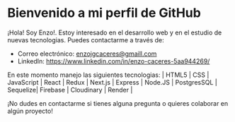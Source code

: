 # Bienvenido a mi perfil de GitHub

¡Hola! Soy Enzo!. Estoy interesado en el desarrollo web y en el estudio de nuevas tecnologias. Puedes contactarme a través de:

- Correo electrónico: enzojgcaceres@gmaill.com
- LinkedIn: https://www.linkedin.com/in/enzo-caceres-5aa944269/

En este momento manejo las siguientes tecnologias: 
 | HTML5 | CSS | JavaScript | React | Redux | Next.js | Express | Node.JS | PostgresSQL | Sequelize| Firebase | Cloudinary | Render |

¡No dudes en contactarme si tienes alguna pregunta o quieres colaborar en algún proyecto!

